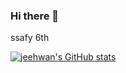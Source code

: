 ### Hi there 👋
ssafy 6th


[![jeehwan's GitHub stats](https://github-readme-stats.vercel.app/api?username=joojeehwan&count_private=true)](https://github.com/anuraghazra/github-readme-stats)




<!--
**joojeehwan/joojeehwan** is a ✨ _special_ ✨ repository because its `README.md` (this file) appears on your GitHub profile.

Here are some ideas to get you started:

- 🔭 I’m currently working on ...
- 🌱 I’m currently learning ...
- 👯 I’m looking to collaborate on ...
- 🤔 I’m looking for help with ...
- 💬 Ask me about ...
- 📫 How to reach me: ...
- 😄 Pronouns: ...
- ⚡ Fun fact: ...
-->
